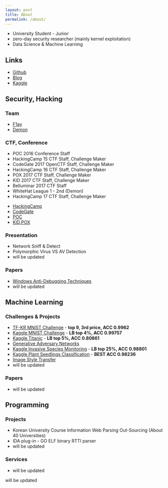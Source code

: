 ```yaml
---
layout: post
title: About
permalink: /about/
---
```


* University Student - Junior
* zero-day security researcher (mainly kernel exploitation)
* Data Science & Machine Learning 

## Links
* [Github](https://github.com/kozistr)
* [Blog](http://zer0day.tistory.com)
* [Kaggle](https://www.kaggle.com/kozistr)

## Security, Hacking

### Team
* [F1ay](http://f1ay.com/)
* [Demon](http://demonteam.org/)

### CTF, Conference
* POC 2016 Conference Staff
* HackingCamp 15 CTF Staff, Challenge Maker
* CodeGate 2017 OpenCTF Staff, Challenge Maker
* HackingCamp 16 CTF Staff, Challenge Maker
* POX 2017 CTF Staff, Challenge Maker
* KID 2017 CTF Staff, Challenge Maker
* Belluminar 2017 CTF Staff
* WhiteHat League 1 - 2nd (Demon)
* HackingCamp 17 CTF Staff, Challenge Maker

- [HackingCamp](http://hackingcamp.org/)
- [CodeGate](https://www.codegate.org/)
- [POC](http://powerofcommunity.net/)
- [KID,POX](http://www.powerofxx.com/)

### Presentation
* Network Sniff & Detect
* Polymorphic Virus VS AV Detection
* will be updated

### Papers
* [Windows Anti-Debugging Techniques](https://github.com/kozistr/kozistr.github.io/_refs/Anti-Revering-Techniques[zer0day].pdf)
* will be updated

## Machine Learning

### Challenges & Projects
* [TF-KR MNIST Challenge](https://github.com/kozistr/MNIST-Competition) - **top 9, 3rd price, ACC 0.9962**
* [Kaggle MNIST Challenge](ttps://github.com/kozistr/MNIST-Competition) - **LB top 4%, ACC 0.99757**
* [Kaggle Titanic](https://www.kaggle.com/kozistr) - **LB top 5%, ACC 0.80861**
* [Generative Adversary Networks](https://github.com/kozistr/Awesome-GANs)
* [Kaggle Invasive Species Monitoring](https://www.kaggle.com/kozistr) - **LB top 25%, ACC 0.98801**
* [Kaggle Plant Seedlings Classification](https://www.kaggle.com/kozistr) - **BEST ACC 0.98236**
* [Image Style Transfer](https://github.com/kozistr/style-transfer)
* will be updated

### Papers
* will be updated

## Programming

### Projects
* Korean University Course Information Web Parsing Out-Sourcing (About 40 Universities)
* IDA plug-in - GO ELF binary RTTI parser
* will be updated

### Services
* will be updated

will be updated
